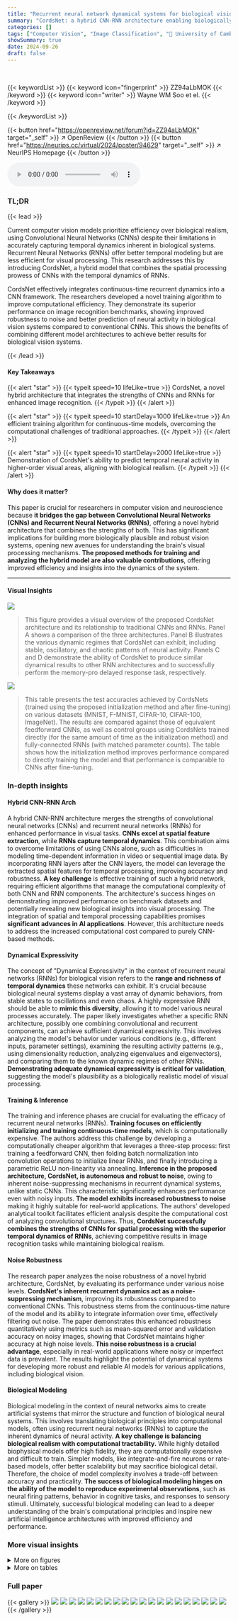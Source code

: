 ```yaml
---
title: "Recurrent neural network dynamical systems for biological vision"
summary: "CordsNet: a hybrid CNN-RNN architecture enabling biologically realistic, robust image recognition through continuous-time recurrent dynamics."
categories: []
tags: ["Computer Vision", "Image Classification", "🏢 University of Cambridge",]
showSummary: true
date: 2024-09-26
draft: false
---
```


<br>

{{< keywordList >}}
{{< keyword icon="fingerprint" >}} ZZ94aLbMOK {{< /keyword >}}
{{< keyword icon="writer" >}} Wayne WM Soo et el. {{< /keyword >}}
 
{{< /keywordList >}}

{{< button href="https://openreview.net/forum?id=ZZ94aLbMOK" target="_self" >}}
↗ OpenReview
{{< /button >}}
{{< button href="https://neurips.cc/virtual/2024/poster/94629" target="_self" >}}
↗ NeurIPS Homepage
{{< /button >}}


<audio controls>
    <source src="https://ai-paper-reviewer.com/ZZ94aLbMOK/podcast.wav" type="audio/wav">
    Your browser does not support the audio element.
</audio>


### TL;DR


{{< lead >}}

Current computer vision models prioritize efficiency over biological realism, using Convolutional Neural Networks (CNNs) despite their limitations in accurately capturing temporal dynamics inherent in biological systems. Recurrent Neural Networks (RNNs) offer better temporal modeling but are less efficient for visual processing. This research addresses this by introducing CordsNet, a hybrid model that combines the spatial processing prowess of CNNs with the temporal dynamics of RNNs. 



CordsNet effectively integrates continuous-time recurrent dynamics into a CNN framework. The researchers developed a novel training algorithm to improve computational efficiency. They demonstrate its superior performance on image recognition benchmarks, showing improved robustness to noise and better prediction of neural activity in biological vision systems compared to conventional CNNs.  This shows the benefits of combining different model architectures to achieve better results for biological vision systems.

{{< /lead >}}


#### Key Takeaways

{{< alert "star" >}}
{{< typeit speed=10 lifeLike=true >}} CordsNet, a novel hybrid architecture that integrates the strengths of CNNs and RNNs for enhanced image recognition. {{< /typeit >}}
{{< /alert >}}

{{< alert "star" >}}
{{< typeit speed=10 startDelay=1000 lifeLike=true >}} An efficient training algorithm for continuous-time models, overcoming the computational challenges of traditional approaches. {{< /typeit >}}
{{< /alert >}}

{{< alert "star" >}}
{{< typeit speed=10 startDelay=2000 lifeLike=true >}} Demonstration of CordsNet's ability to predict temporal neural activity in higher-order visual areas, aligning with biological realism. {{< /typeit >}}
{{< /alert >}}

#### Why does it matter?
This paper is crucial for researchers in computer vision and neuroscience because **it bridges the gap between Convolutional Neural Networks (CNNs) and Recurrent Neural Networks (RNNs)**, offering a novel hybrid architecture that combines the strengths of both. This has significant implications for building more biologically plausible and robust vision systems, opening new avenues for understanding the brain's visual processing mechanisms.  **The proposed methods for training and analyzing the hybrid model are also valuable contributions**, offering improved efficiency and insights into the dynamics of the system.

------
#### Visual Insights



![](https://ai-paper-reviewer.com/ZZ94aLbMOK/figures_2_1.jpg)

> This figure provides a visual overview of the proposed CordsNet architecture and its relationship to traditional CNNs and RNNs.  Panel A shows a comparison of the three architectures. Panel B illustrates the various dynamic regimes that CordsNet can exhibit, including stable, oscillatory, and chaotic patterns of neural activity. Panels C and D demonstrate the ability of CordsNet to produce similar dynamical results to other RNN architectures and to successfully perform the memory-pro delayed response task, respectively.





![](https://ai-paper-reviewer.com/ZZ94aLbMOK/tables_5_1.jpg)

> This table presents the test accuracies achieved by CordsNets (trained using the proposed initialization method and after fine-tuning) on various datasets (MNIST, F-MNIST, CIFAR-10, CIFAR-100, ImageNet).  The results are compared against those of equivalent feedforward CNNs, as well as control groups using CordsNets trained directly (for the same amount of time as the initialization method) and fully-connected RNNs (with matched parameter counts). The table shows how the initialization method improves performance compared to directly training the model and that performance is comparable to CNNs after fine-tuning.





### In-depth insights


#### Hybrid CNN-RNN Arch
A hybrid CNN-RNN architecture merges the strengths of convolutional neural networks (CNNs) and recurrent neural networks (RNNs) for enhanced performance in visual tasks.  **CNNs excel at spatial feature extraction**, while **RNNs capture temporal dynamics**.  This combination aims to overcome limitations of using CNNs alone, such as difficulties in modeling time-dependent information in video or sequential image data. By incorporating RNN layers after the CNN layers, the model can leverage the extracted spatial features for temporal processing, improving accuracy and robustness.  **A key challenge** is effective training of such a hybrid network, requiring efficient algorithms that manage the computational complexity of both CNN and RNN components.  The architecture's success hinges on demonstrating improved performance on benchmark datasets and potentially revealing new biological insights into visual processing. The integration of spatial and temporal processing capabilities promises **significant advances in AI applications**. However, this architecture needs to address the increased computational cost compared to purely CNN-based methods.

#### Dynamical Expressivity
The concept of "Dynamical Expressivity" in the context of recurrent neural networks (RNNs) for biological vision refers to the **range and richness of temporal dynamics** these networks can exhibit.  It's crucial because biological neural systems display a vast array of dynamic behaviors, from stable states to oscillations and even chaos. A highly expressive RNN should be able to **mimic this diversity**, allowing it to model various neural processes accurately.  The paper likely investigates whether a specific RNN architecture, possibly one combining convolutional and recurrent components, can achieve sufficient dynamical expressivity. This involves analyzing the model's behavior under various conditions (e.g., different inputs, parameter settings), examining the resulting activity patterns (e.g., using dimensionality reduction, analyzing eigenvalues and eigenvectors), and comparing them to the known dynamic regimes of other RNNs.  **Demonstrating adequate dynamical expressivity is critical for validation**, suggesting the model's plausibility as a biologically realistic model of visual processing.

#### Training & Inference
The training and inference phases are crucial for evaluating the efficacy of recurrent neural networks (RNNs).  **Training focuses on efficiently initializing and training continuous-time models**, which is computationally expensive.  The authors address this challenge by developing a computationally cheaper algorithm that leverages a three-step process:  first training a feedforward CNN, then folding batch normalization into convolution operations to initialize linear RNNs, and finally introducing a parametric ReLU non-linearity via annealing.  **Inference in the proposed architecture, CordsNet, is autonomous and robust to noise**, owing to inherent noise-suppressing mechanisms in recurrent dynamical systems, unlike static CNNs.  This characteristic significantly enhances performance even with noisy inputs. **The model exhibits increased robustness to noise** making it highly suitable for real-world applications.  The authors' developed analytical toolkit facilitates efficient analysis despite the computational cost of analyzing convolutional structures. Thus, **CordsNet successfully combines the strengths of CNNs for spatial processing with the superior temporal dynamics of RNNs**, achieving competitive results in image recognition tasks while maintaining biological realism.

#### Noise Robustness
The research paper analyzes the noise robustness of a novel hybrid architecture, CordsNet, by evaluating its performance under various noise levels.  **CordsNet's inherent recurrent dynamics act as a noise-suppressing mechanism**, improving its robustness compared to conventional CNNs. This robustness stems from the continuous-time nature of the model and its ability to integrate information over time, effectively filtering out noise.  The paper demonstrates this enhanced robustness quantitatively using metrics such as mean-squared error and validation accuracy on noisy images, showing that CordsNet maintains higher accuracy at high noise levels.  **This noise robustness is a crucial advantage**, especially in real-world applications where noisy or imperfect data is prevalent. The results highlight the potential of dynamical systems for developing more robust and reliable AI models for various applications, including biological vision.

#### Biological Modeling
Biological modeling in the context of neural networks aims to create artificial systems that mirror the structure and function of biological neural systems. This involves translating biological principles into computational models, often using recurrent neural networks (RNNs) to capture the inherent dynamics of neural activity.  **A key challenge is balancing biological realism with computational tractability.**  While highly detailed biophysical models offer high fidelity, they are computationally expensive and difficult to train.  Simpler models, like integrate-and-fire neurons or rate-based models, offer better scalability but may sacrifice biological detail.  Therefore, the choice of model complexity involves a trade-off between accuracy and practicality.  **The success of biological modeling hinges on the ability of the model to reproduce experimental observations**, such as neural firing patterns,  behavior in cognitive tasks, and responses to sensory stimuli.  Ultimately, successful biological modeling can lead to a deeper understanding of the brain's computational principles and inspire new artificial intelligence architectures with improved efficiency and performance.


### More visual insights

<details>
<summary>More on figures
</summary>


![](https://ai-paper-reviewer.com/ZZ94aLbMOK/figures_4_1.jpg)

> This figure shows the architecture of CordsNet-R4, a hybrid model that combines convolutional and recurrent neural network features. It also details the proposed three-step initialization method, comparing the computational cost (MACs) of CordsNet with other CNN models and illustrating the validation accuracy on ImageNet.


![](https://ai-paper-reviewer.com/ZZ94aLbMOK/figures_6_1.jpg)

> This figure demonstrates the temporal dynamics of CordsNet compared to other CNN architectures. Panel A shows how a single feature map evolves over time in CordsNet, highlighting its continuous-time nature. Panel B compares the neural activity and softmax output of CordsNet, a feedforward CNN, and a discrete-time CNN under different stimulus sequences.  C shows the robustness of CordsNet to noise by measuring the mean-squared error between its noisy and noiseless activations. Finally, panel D shows the validation accuracy of CordsNet on ImageNet across various noise levels, demonstrating its superior robustness to noise compared to traditional CNNs.


![](https://ai-paper-reviewer.com/ZZ94aLbMOK/figures_7_1.jpg)

> This figure demonstrates the analysis of CordsNet from a dynamical systems perspective. Panel A shows the application of Arnoldi iteration to analyze the convolutional recurrent weight matrix. Panel B shows model activations and eigenvalues for CordsNet-R4 trained to classify images at different time intervals, highlighting the different dynamical characteristics exhibited depending on the training time. Panel C visualizes neural trajectories from the final layer of CordsNet-R8, projected onto two dimensions, for three different images, showcasing the model's ability to perform autonomous inference.


![](https://ai-paper-reviewer.com/ZZ94aLbMOK/figures_8_1.jpg)

> This figure demonstrates the application of CordsNet as a front-end for a multi-area model performing complex cognitive tasks.  Four different tasks are shown: a numerical quantification task, a categorical discrimination task, an oculomotor delayed-response task, and a perceptual decision-making task. Each panel shows example inputs, the expected output, and neural activity plots demonstrating the model's performance on each task. The tasks use actual stimuli from monkey experiments rather than abstract representations, showcasing the model's capacity to handle naturalistic visual inputs.


![](https://ai-paper-reviewer.com/ZZ94aLbMOK/figures_9_1.jpg)

> This figure demonstrates the ability of the CordsNet model to predict the temporal dynamics of neural activity in the visual cortex. Panel A illustrates the experimental setup, showing the flow of visual information from V1 to IT and how CordsNet's activity is compared to neural recordings. Panel B displays the time courses of CordsNet's activity compared with real neural recordings in V4 and IT, showing that the model replicates the pattern of activity. Finally, panel C quantitatively assesses the similarity between the model and the experimental data using correlation metrics and shows statistically significant similarity.


![](https://ai-paper-reviewer.com/ZZ94aLbMOK/figures_15_1.jpg)

> This figure demonstrates the dynamical characteristics of CordsNets by showing the distribution of singular values for different kernel sizes (A) and analyzing the activity patterns in the oscillatory and chaotic regimes (B). In the oscillatory regime, activity shows a periodic pattern in low-dimensional space, whereas in the chaotic regime, the activity is aperiodic and unpredictable.


![](https://ai-paper-reviewer.com/ZZ94aLbMOK/figures_17_1.jpg)

> This figure shows the architecture of CordsNet-R4, a hybrid model that combines convolutional and recurrent neural network components. It also details the proposed initialization method, which involves training a feedforward CNN, initializing linear RNNs with its parameters, and then introducing non-linearity through annealing.  The figure further compares the computational efficiency of CordsNet with other CNNs based on MACs and parameter counts. Finally, it contrasts the ImageNet validation accuracy of CordsNet trained using this method with that of directly trained CordsNets and fully-connected RNNs.


![](https://ai-paper-reviewer.com/ZZ94aLbMOK/figures_18_1.jpg)

> This figure demonstrates the different types of attractor dynamics exhibited by CordsNets during a memory-pro delayed-response task. Depending on the stimulus, the network's activity converges to a ring, line, or point attractor during the delay period, and then rotates towards the output during the response period, preserving the attractor's geometry.


![](https://ai-paper-reviewer.com/ZZ94aLbMOK/figures_21_1.jpg)

> This figure demonstrates the temporal dynamics of CordsNet compared to other CNN architectures. (A) shows an example of a feature map evolving over time in CordsNet-R8. (B) compares the neural activity and softmax output of different CNN architectures under various stimulus sequences, highlighting CordsNet's ability to maintain accurate classifications across time. (C) and (D) illustrate CordsNet's robustness to noise, showing its resilience in noisy image classification tasks compared to traditional CNNs.


</details>




<details>
<summary>More on tables
</summary>


![](https://ai-paper-reviewer.com/ZZ94aLbMOK/tables_16_1.jpg)
> This table shows the number of trainable parameters in the recurrent weight matrices of different recurrent neural network architectures used in the paper's experiments.  Three different network sizes (125, 216, and 512 neurons) are compared. To keep the total number of parameters roughly consistent across the models, the kernel size of CordsNets, the rank of low-rank RNNs, and the sparsity of sparse RNNs were adjusted accordingly.  This allows for a fair comparison of the different architectures' performance in the subsequent cognitive tasks.

![](https://ai-paper-reviewer.com/ZZ94aLbMOK/tables_17_1.jpg)
> This table presents the mean Procrustes distances between the neural trajectories of different recurrent neural network architectures (Sparse RNN, CordsNet, Low-Rank RNN) and a fully-connected RNN across five cognitive tasks.  Lower distances indicate greater similarity in the dynamical solutions found by the different architectures.

![](https://ai-paper-reviewer.com/ZZ94aLbMOK/tables_19_1.jpg)
> This table details the architecture of four different CordsNet models (CordsNet-R2, CordsNet-R4, CordsNet-R6, and CordsNet-R8) used for image classification. Each model consists of multiple blocks, each containing a convolutional layer (feedforward transformation) followed by a convolutional recurrent layer (recurrent weights).  The table shows the output size of each block and the kernel sizes and number of channels for the convolutional and recurrent layers within each block. The final layer of each model consists of an average pooling layer, a linear layer, and a softmax layer for classification.

![](https://ai-paper-reviewer.com/ZZ94aLbMOK/tables_19_2.jpg)
> This table presents the test accuracies achieved by CordsNets using the proposed initialization method and after fine-tuning.  It compares these results against their equivalent feedforward CNN counterparts. Control experiments involved training CordsNets directly (without the initialization method) and training fully-connected RNNs, both matched to the same training time as the initialization method. Results are shown for various datasets (MNIST, Fashion-MNIST, CIFAR-10, CIFAR-100, and ImageNet).

![](https://ai-paper-reviewer.com/ZZ94aLbMOK/tables_20_1.jpg)
> This table compares the test accuracies of CordsNets (trained using the proposed initialization method and fine-tuned) against their corresponding feedforward CNN counterparts across various datasets (MNIST, F-MNIST, CIFAR-10, CIFAR-100, and ImageNet).  It also includes control experiments where CordsNets were trained directly without initialization and fully-connected RNNs were trained with matching parameter counts, providing a comprehensive comparison of the models' performance.

![](https://ai-paper-reviewer.com/ZZ94aLbMOK/tables_22_1.jpg)
> This ablation study investigates the impact of different ranges for the logarithmic scaling of cross-entropy loss across time steps and different coefficients for the spontaneous activity penalty term on the types of solutions obtained during training.  The results indicate the number of models that converged to a steady-state solution versus a transient solution for varying logarithmic ranges and the number of models that converged to a mono-stable solution versus other solutions for varying spontaneous penalty coefficients.  The goal was to identify parameter settings that reliably produce networks with mono-stable, consistent behavior.

</details>




### Full paper

{{< gallery >}}
<img src="https://ai-paper-reviewer.com/ZZ94aLbMOK/1.png" class="grid-w50 md:grid-w33 xl:grid-w25" />
<img src="https://ai-paper-reviewer.com/ZZ94aLbMOK/2.png" class="grid-w50 md:grid-w33 xl:grid-w25" />
<img src="https://ai-paper-reviewer.com/ZZ94aLbMOK/3.png" class="grid-w50 md:grid-w33 xl:grid-w25" />
<img src="https://ai-paper-reviewer.com/ZZ94aLbMOK/4.png" class="grid-w50 md:grid-w33 xl:grid-w25" />
<img src="https://ai-paper-reviewer.com/ZZ94aLbMOK/5.png" class="grid-w50 md:grid-w33 xl:grid-w25" />
<img src="https://ai-paper-reviewer.com/ZZ94aLbMOK/6.png" class="grid-w50 md:grid-w33 xl:grid-w25" />
<img src="https://ai-paper-reviewer.com/ZZ94aLbMOK/7.png" class="grid-w50 md:grid-w33 xl:grid-w25" />
<img src="https://ai-paper-reviewer.com/ZZ94aLbMOK/8.png" class="grid-w50 md:grid-w33 xl:grid-w25" />
<img src="https://ai-paper-reviewer.com/ZZ94aLbMOK/9.png" class="grid-w50 md:grid-w33 xl:grid-w25" />
<img src="https://ai-paper-reviewer.com/ZZ94aLbMOK/10.png" class="grid-w50 md:grid-w33 xl:grid-w25" />
<img src="https://ai-paper-reviewer.com/ZZ94aLbMOK/11.png" class="grid-w50 md:grid-w33 xl:grid-w25" />
<img src="https://ai-paper-reviewer.com/ZZ94aLbMOK/12.png" class="grid-w50 md:grid-w33 xl:grid-w25" />
<img src="https://ai-paper-reviewer.com/ZZ94aLbMOK/13.png" class="grid-w50 md:grid-w33 xl:grid-w25" />
<img src="https://ai-paper-reviewer.com/ZZ94aLbMOK/14.png" class="grid-w50 md:grid-w33 xl:grid-w25" />
<img src="https://ai-paper-reviewer.com/ZZ94aLbMOK/15.png" class="grid-w50 md:grid-w33 xl:grid-w25" />
<img src="https://ai-paper-reviewer.com/ZZ94aLbMOK/16.png" class="grid-w50 md:grid-w33 xl:grid-w25" />
<img src="https://ai-paper-reviewer.com/ZZ94aLbMOK/17.png" class="grid-w50 md:grid-w33 xl:grid-w25" />
<img src="https://ai-paper-reviewer.com/ZZ94aLbMOK/18.png" class="grid-w50 md:grid-w33 xl:grid-w25" />
<img src="https://ai-paper-reviewer.com/ZZ94aLbMOK/19.png" class="grid-w50 md:grid-w33 xl:grid-w25" />
<img src="https://ai-paper-reviewer.com/ZZ94aLbMOK/20.png" class="grid-w50 md:grid-w33 xl:grid-w25" />
{{< /gallery >}}